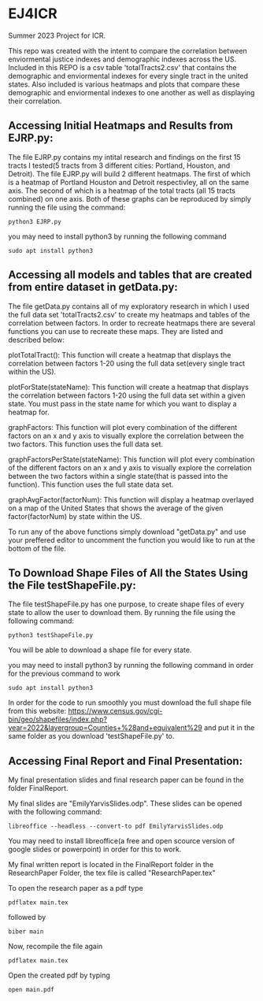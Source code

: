 # EJ4ICR

Summer 2023 Project for ICR.

This repo was created with the intent to compare the correlation between enviormental justice indexes and demographic indexes across the US. Included in this REPO is a csv table 'totalTracts2.csv' that contains the demographic and enviormental indexes for every single tract in the united states. Also included is various heatmaps and plots that compare these demographic and enviormental indexes to one another as well as displaying their correlation.




## Accessing Initial Heatmaps and Results from EJRP.py:

The file EJRP.py contains my intital research and findings on the first 15 tracts I tested(5 tracts from 3 different cities: Portland, Houston, and Detroit). The file EJRP.py will build 2 different heatmaps. The first of which is a heatmap of Portland Houston and Detroit respectivley, all on the same axis. The second of which is a heatmap of the total tracts (all 15 tracts combined) on one axis. Both of these graphs can be reproduced by simply running the file using the command:

```python3 EJRP.py```

you may need to install python3 by running the following command

```sudo apt install python3```


## Accessing all models and tables that are created from entire dataset in getData.py:

The file getData.py contains all of my exploratory research in which I used the full data set 'totalTracts2.csv' to create my heatmaps and tables of the correlation between factors. In order to recreate heatmaps there are several functions you can use to recreate these maps. They are listed and described below:

plotTotalTract(): This function will create a heatmap that displays the correlation between factors 1-20 using the full data set(every single tract within the US).
    
plotForState(stateName): This function will create a heatmap that displays the correlation between factors 1-20 using the full data set within a given state. You must pass in the state name for which you want to display a heatmap for.
    
graphFactors: This function will plot every combination of the different factors on an x and y axis to visually explore the correlation between the two factors. This function uses the full data set.

graphFactorsPerState(stateName): This function will plot every combination of the different factors on an x and y axis to visually explore the correlation between the two factors within a single state(that is passed into the function). This function uses the full state data set.

graphAvgFactor(factorNum): This function will display a heatmap overlayed on a map of the United States that shows the average of the given factor(factorNum) by state within the US.
   

To run any of the above functions simply download "getData.py" and use your preffered editor to uncomment the function you would like to run at the bottom of the file. 

## To Download Shape Files of All the States Using the File testShapeFile.py:

The file testShapeFile.py has one purpose, to create shape files of every state to allow the user to download them. By running the file using the following command:

```python3 testShapeFile.py```

You will be able to download a shape file for every state.

you may need to install python3 by running the following command in order for the previous command to work

```sudo apt install python3```

In order for the code to run smoothly you must download the full shape file from this website:
https://www.census.gov/cgi-bin/geo/shapefiles/index.php?year=2022&layergroup=Counties+%28and+equivalent%29
and put it in the same folder as you download 'testShapeFile.py' to.



## Accessing Final Report and Final Presentation:

My final presentation slides and final research paper can be found in the folder FinalReport. 



My final slides are "EmilyYarvisSlides.odp". These slides can be opened with the following command:

```libreoffice --headless --convert-to pdf EmilyYarvisSlides.odp```

You may need to install libreoffice(a free and open scource version of google slides or powerpoint) in order for this to work. 

My final written report is located in the FinalReport folder in the ResearchPaper Folder, the tex file is called "ResearchPaper.tex"

To open the research paper as a pdf type

```pdflatex main.tex```

followed by

``biber main``

Now, recompile the file again

```pdflatex main.tex```

Open the created pdf by typing

```open main.pdf```

